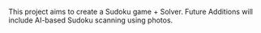 This project aims to create a Sudoku game + Solver. 
Future Additions will include AI-based Sudoku scanning using photos.
